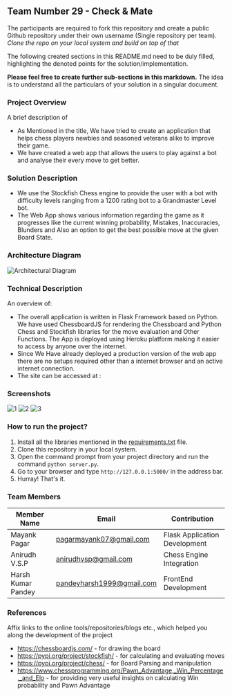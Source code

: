 ## Team Number 29 - Check & Mate

The participants are required to fork this repository and create a public Github repository under their own username (Single repository per team). *Clone the repo on your local system and build on top of that*

The following created sections in this README.md need to be duly filled, highlighting the denoted points for the solution/implementation. 

**Please feel free to create further sub-sections in this markdown.** The idea is to understand all the particulars of your solution in a singular document.

### Project Overview

A brief description of 
* As Mentioned in the title, We have tried to create an application that helps chess players newbies and seasoned veterans alike to improve their game.
* We have created a web app that allows the users to play against a bot and analyse their every move to get better.

### Solution Description
  * We use the Stockfish Chess engine to provide the user with a bot with difficulty levels ranging from a 1200 rating bot to a Grandmaster Level bot.
  * The Web App shows various information regarding the game as it progresses like the current winning probability, Mistakes, Inaccuracies, Blunders and Also an option to get the best possible move at the given Board State.
  
### Architecture Diagram

![Architectural Diagram](https://user-images.githubusercontent.com/62810976/100753422-c0478b00-340f-11eb-87b5-dfcaa57f204a.PNG)

### Technical Description

An overview of:
* The overall application is written in Flask Framework based on Python.
  We have used ChessboardJS for rendering the Chessboard and Python Chess and Stockfish libraries for the move evaluation and Other Functions.
  The App is deployed using Heroku platform making it easier to access by anyone over the internet.
* Since We Have already deployed a production version of the web app there are no setups required other than a internet browser and an active internet connection.
* The site can be accessed at : 

### Screenshots
![1](https://user-images.githubusercontent.com/62810976/100769500-23dab400-3422-11eb-90fa-df9b45e43987.PNG)
![2](https://user-images.githubusercontent.com/62810976/100779292-2e9b4600-342e-11eb-8665-0f940520faa9.PNG)
![3](https://user-images.githubusercontent.com/62810976/100779295-30650980-342e-11eb-8a61-d4d7966b6096.PNG)

### How to run the project?

1. Install all the libraries mentioned in the [requirements.txt](https://github.com/mayank-96/Adrishta-Hackathon-Template/blob/master/Application%20Code/requirements.txt) file.
2. Clone this repository in your local system.
3. Open the command prompt from your project directory and run the command `python server.py`.
4. Go to your browser and type `http://127.0.0.1:5000/` in the address bar.
5. Hurray! That's it.

### Team Members
|Member Name        |     Email                 |        Contribution         |
|-------------------|---------------------------|-----------------------------|
|Mayank Pagar       |pagarmayank07@gmail.com    |Flask Application Development|
|Anirudh V.S.P      |anirudhvsp@gmail.com       |Chess Engine Integration     |
|Harsh Kumar Pandey |pandeyharsh1999@gmail.com  |FrontEnd Development         |

### References
Affix links to the online tools/repositories/blogs etc., which helped you along the development of the project
 * https://chessboardjs.com/  - for drawing the board
 * https://pypi.org/project/stockfish/ - for calculating and evaluating moves
 * https://pypi.org/project/chess/ - for Board Parsing and manipulation
 * https://www.chessprogramming.org/Pawn_Advantage,_Win_Percentage,_and_Elo - for providing very useful insights on calculating Win probability and Pawn Advantage
